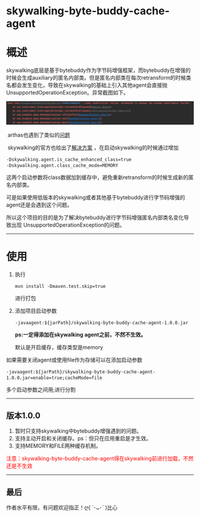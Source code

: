 # skywalking-byte-buddy-cache-agent

# 概述		

skywalking底层是基于bytebuddy作为字节码增强框架，而bytebuddy在增强的时候会生成auxiliary的匿名内部类。但是匿名内部类在每次retransform的时候类名都会发生变化，导致在skywalking的基础上引入其他agent会直接抛UnsupportedOperationException。异常截图如下。

![errorinfo](img/errorinfo.jpg)

​	arthas也遇到了类似的[问题]( https://github.com/alibaba/arthas/issues/1141)

​	skywalking的官方也给出了[解决方案](https://github.com/apache/skywalking/blob/master/docs/en/FAQ/Compatible-with-other-javaagent-bytecode-processing.md) ，在启动skywalking的时候通过增加 

```shell
-Dskywalking.agent.is_cache_enhanced_class=true 
-Dskywalking.agent.class_cache_mode=MEMORY
```

这两个启动参数将class数据加到缓存中，避免重新retransform的时候生成新的匿名内部类。

可是如果使用低版本的skywalking或者其他基于bytebuddy进行字节码增强的agent还是会遇到这个问题。

所以这个项目的目的是为了解决bytebuddy进行字节码增强匿名内部类名变化导致出现 UnsupportedOperationException的问题。

---

# 使用

1. 执行

   ```shell
   mvn install -Dmaven.test.skip=true
   ```

   进行打包

2. 添加项目启动参数

   ```shell
   -javaagent:${jarPath}/skywalking-byte-buddy-cache-agent-1.0.0.jar
   ```

   **ps:一定得添加在skywalking agent之前，不然不生效。**

   默认是开启缓存，缓存类型是memory

如果需要关闭agent或使用file作为存储可以在添加启动参数

```shell
-javaagent:${jarPath}/skywalking-byte-buddy-cache-agent-1.0.0.jar=enable=true;cacheMode=file
```

多个启动参数之间用;进行分割

---

## 版本1.0.0

1. 暂时只支持skywalking中bytebuddy增强遇到的问题。
2. 支持主动开启和关闭缓存。ps：但只在应用重启是才生效。
3. 支持MEMORY和FILE两种缓存机制。

<font color=red >注意：skywalking-byte-buddy-cache-agent得在skywalking前进行加载，不然还是不生效</font>

---

## 最后

作者水平有限，有问题欢迎指正！ღ( ´･ᴗ･` )比心
